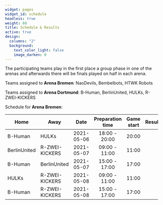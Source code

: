 ```yaml
---
widget: pages
widget_id: schedule
headless: true
weight: 60
title: Schedule & Results
active: true
design:
  columns: "2"
  background:
    text_color_light: false
    image_darken: 0
---
```

The participating teams play in the first place a group phase in one of the arenas and afterwards there will be finals played on half in each arena.

Teams assigned to **Arena Bremen**: NaoDevils, Bembelbots, HTWK Robots

Teams assigned to **Arena Dortmund**: B-Human, BerlinUnited, HULKs, R-ZWEI-KICKERS

Schedule for **Arena Bremen**:

| Home | Away | Date | Preparation time | Game start | Result |
| --- | --- | --- | :---: | :---: | :---: |
| B-Human | HULKs | 2021-05-06 | 18:00 - 20:00 | 20:00 | |
| BerlinUnited | R-ZWEI-KICKERS | 2021-05-07 | 09:00 - 11:00 | 11:00 | |
| B-Human | BerlinUnited | 2021-05-07 | 15:00 - 17:00 | 17:00 | |
| HULKs | R-ZWEI-KICKERS | 2021-05-08 | 09:00 - 11:00 | 11:00 | |
| B-Human | R-ZWEI-KICKERS | 2021-05-08 | 15:00 - 17:00 | 17:00 | |
